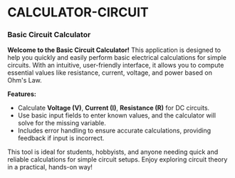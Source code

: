 # CALCULATOR-CIRCUIT
### Basic Circuit Calculator

**Welcome to the Basic Circuit Calculator!** This application is designed to help you quickly and easily perform basic electrical calculations for simple circuits. With an intuitive, user-friendly interface, it allows you to compute essential values like resistance, current, voltage, and power based on Ohm's Law.

**Features:**
- Calculate **Voltage (V)**, **Current (I)**, **Resistance (R)** for DC circuits.
- Use basic input fields to enter known values, and the calculator will solve for the missing variable.
- Includes error handling to ensure accurate calculations, providing feedback if input is incorrect.

This tool is ideal for students, hobbyists, and anyone needing quick and reliable calculations for simple circuit setups. Enjoy exploring circuit theory in a practical, hands-on way!
